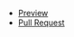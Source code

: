   - [Preview](https://polina-latun.github.io/your-repo/)
  - [Pull Request](https://github.com/polina-latun/ideal-memory/pull/1/files)
